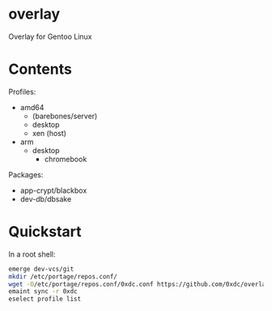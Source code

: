 # overlay
Overlay for Gentoo Linux

# Contents

Profiles:
* amd64
  * (barebones/server)
  * desktop
  * xen (host)
* arm
  * desktop
    * chromebook

Packages:
* app-crypt/blackbox
* dev-db/dbsake

# Quickstart
In a root shell:
```bash
emerge dev-vcs/git
mkdir /etc/portage/repos.conf/
wget -O/etc/portage/repos.conf/0xdc.conf https://github.com/0xdc/overlay/raw/master/metadata/repos.conf
emaint sync -r 0xdc
eselect profile list
```

